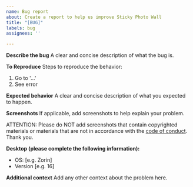 ```yaml
---
name: Bug report
about: Create a report to help us improve Sticky Photo Wall
title: "[BUG]"
labels: bug
assignees: ''

---
```


**Describe the bug**
A clear and concise description of what the bug is.

**To Reproduce**
Steps to reproduce the behavior:
1. Go to '...'
2. See error

**Expected behavior**
A clear and concise description of what you expected to happen.

**Screenshots**
If applicable, add screenshots to help explain your problem.

ATTENTION: Please do NOT add screenshots that contain copyrighted materials
or materials that are not in accordance with the [code of conduct](../CODE_OF_CONDUCT.md).
Thank you.

**Desktop (please complete the following information):**
 - OS: [e.g. Zorin]
 - Version [e.g. 16]

**Additional context**
Add any other context about the problem here.
